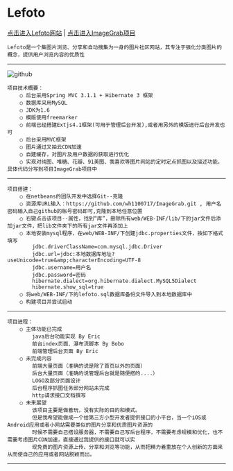 Lefoto
=====
[点击进入Lefoto网站](http://www.lefoto.me) | [点击进入ImageGrab项目](https://github.com/wh1100717/ImageGrab)

    Lefoto是一个集图片浏览、分享和自动搜集为一身的图片社区网站，其专注于强化分类图片的概念，提供用户浏览内容的优质性
------

![github](https://raw.github.com/wh1100717/lefoto/master/web/resource/images/intro/website.png) 

    项目技术概要：
        ○ 后台采用Spring MVC 3.1.1 + Hibernate 3 框架
        ○ 数据库采用MySQL
        ○ JDK为1.6
        ○ 模版使用freemarker
        ○ 前端已经搭建Extjs4.1框架(可用于管理后台开发),或者用另外的模版进行后台开发也可
        ○ 后台采用MVC框架
        ○ 图片通过又拍云CDN加速
        ○ 自建缓存，对图片及用户数据的获取进行优化
        ○ 实现对纯图、堆糖、花瓣、91美图、我喜欢等图片网站的定时定点抓图以及描述功能，具体代码分写到项目ImageGrab项目中 
------
    项目搭建：
        ○ 在netbeans的团队开发中选择Git--克隆
        ○ 资源库URL输入：https://github.com/wh1100717/ImageGrab.git , 用户名密码输入自己github的帐号密码即可,克隆到本地任意位置
        ○ 右键点击该项目--属性，找到“库”，删除所有web/WEB-INF/lib/下的jar文件后添加jar文件，把lib文件夹下的所有jar文件再添加上
        ○ 本地安装mysql程序，在web/WEB-INF/下创建jdbc.properties文件，按如下格式填写
            jdbc.driverClassName=com.mysql.jdbc.Driver
            jdbc.url=jdbc:本地数据库地址?useUnicode=true&amp;characterEncoding=UTF-8
            jdbc.username=用户名
            jdbc.password=密码
            hibernate.dialect=org.hibernate.dialect.MySQL5Dialect
            hibernate.show_sql=true
        ○ 将web/WEB-INF/下的lefoto.sql数据库备份文件导入到本地数据库中
        ○ 构建项目并尝试启动 
------
    项目进程：
        ○ 主体功能已完成
            java后台功能实现 By Eric
            前台index页面、瀑布流脚本 By Bobo
            前端管理后台页面 By Eric
        ○ 未完成内容
            前端大量页面（准确的说是除了首页以外的页面）
            后台大量页面（准确的说管理后台就是随便搭的....）
            LOGO及部分页面设计
            后台程序抓图任务部分网站未完成
            http请求接口文档撰写
        ○ 未来展望
            该项目主要是做着玩，没有实际的目的和模式。
            但是我希望能做成一个给第三方小型开发者提供接口的小平台，当一个iOS或Android应用或者小网站需要类似的图片分享和优质图片资源的
            时候不需要自己搭设服务器，不需要自己写后台程序，不需要考虑规模和优化，也不需要考虑图片CDN加速，直接通过我提供的接口就可以实
            现免费的图片资源上传、分享和浏览等功能，从而把精力着重放在个人创新的方面来从而使自己的应用或者网站脱颖而出。
------
